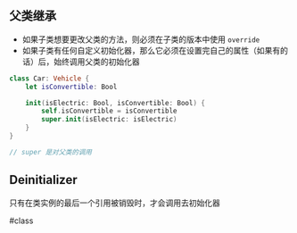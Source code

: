 ## 父类继承

- 如果子类想要更改父类的方法，则必须在子类的版本中使用 `override`
- 如果子类有任何自定义初始化器，那么它必须在设置完自己的属性（如果有的话）后，始终调用父类的初始化器

```swift
class Car: Vehicle {
    let isConvertible: Bool

    init(isElectric: Bool, isConvertible: Bool) {
        self.isConvertible = isConvertible
        super.init(isElectric: isElectric)
    }
}

// super 是对父类的调用
```

## Deinitializer

只有在类实例的最后一个引用被销毁时，才会调用去初始化器

#class 